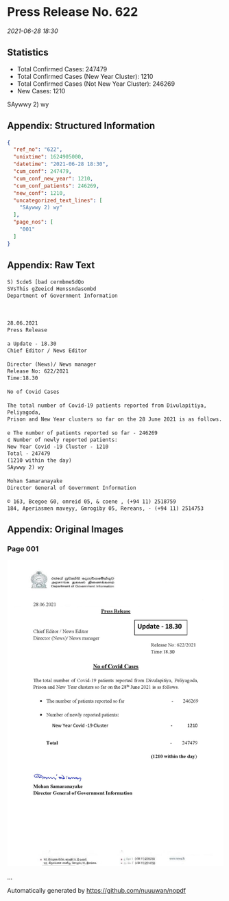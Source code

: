 
# Press Release No. 622
*2021-06-28 18:30*
## Statistics
* Total Confirmed Cases: 247479
* Total Confirmed Cases (New Year Cluster): 1210
* Total Confirmed Cases (Not New Year Cluster): 246269
* New Cases: 1210


SAywwy 2) wy

## Appendix: Structured Information
```json
{
  "ref_no": "622",
  "unixtime": 1624905000,
  "datetime": "2021-06-28 18:30",
  "cum_conf": 247479,
  "cum_conf_new_year": 1210,
  "cum_conf_patients": 246269,
  "new_conf": 1210,
  "uncategorized_text_lines": [
    "SAywwy 2) wy"
  ],
  "page_nos": [
    "001"
  ]
}
```

## Appendix: Raw Text
```text
S) ScdeS [bad cermbmeSdQo
SVsThis gZeeicd Henssndasombd
Department of Government Information

 

28.06.2021
Press Release

a Update - 18.30
Chief Editor / News Editor

Director (News)/ News manager
Release No: 622/2021
Time:18.30

No of Covid Cases

The total number of Covid-19 patients reported from Divulapitiya, Peliyagoda,
Prison and New Year clusters so far on the 28 June 2021 is as follows.

e The number of patients reported so far - 246269
¢ Number of newly reported patients:
New Year Covid -19 Cluster - 1210
Total - 247479
(1210 within the day)
SAywwy 2) wy

Mohan Samaranayake
Director General of Government Information

© 163, Bcegoe G0, omreid 05, & coene , (+94 11) 2518759
184, Aperiasmen maveyy, Gmrogiby 05, Rereans, - (+94 11) 2514753

```

## Appendix: Original Images

### Page 001

![page_no](https://raw.githubusercontent.com/nuuuwan/nopdf_data/main/nopdf.dgigovlk.ref622.page001.jpeg)
        

...

Automatically generated by https://github.com/nuuuwan/nopdf

    
    